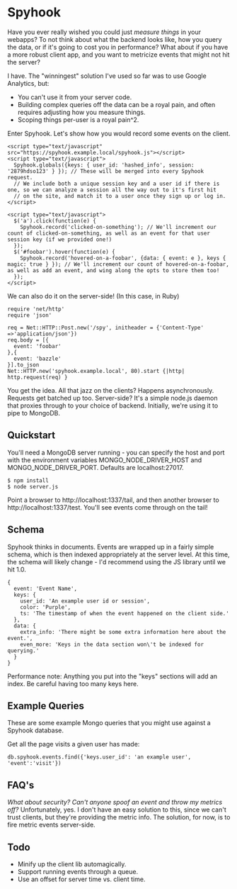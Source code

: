 Spyhook
=======

Have you ever really wished you could just _measure things_ in your webapps? To not think about what the backend looks like, how you query the data, or if it's going to cost you in performance? What about if you have a more robust client app, and you want to metricize events that might not hit the server?

I have. The "winningest" solution I've used so far was to use Google Analytics, but:
 - You can't use it from your server code.
 - Building complex queries off the data can be a royal pain, and often requires adjusting how you measure things.
 - Scoping things per-user is a royal pain^2.

Enter Spyhook. Let's show how you would record some events on the client.

    <script type="text/javascript" src="https://spyhook.example.local/spyhook.js"></script>
    <script type="text/javascript">
      Spyhook.globals({keys: { user_id: 'hashed_info', session: '2879hdso123' } }); // These will be merged into every Spyhook request.
      // We include both a unique session key and a user id if there is one, so we can analyze a session all the way out to it's first hit
      // on the site, and match it to a user once they sign up or log in.
    </script>

    <script type="text/javascript">
      $('a').click(function(e) {
        Spyhook.record('clicked-on-something'); // We'll increment our count of clicked-on-something, as well as an event for that user session key (if we provided one!)
      });
      $('#foobar').hover(function(e) {
        Spyhook.record('hovered-on-a-foobar', {data: { event: e }, keys { magic: true } }); // We'll increment our count of hovered-on-a-foobar, as well as add an event, and wing along the opts to store them too!
      });
    </script>

We can also do it on the server-side! (In this case, in Ruby)

    require 'net/http'
    require 'json'

    req = Net::HTTP::Post.new('/spy', initheader = {'Content-Type' =>'application/json'})
    req.body = [{
      event: 'foobar'
    },{
      event: 'bazzle'
    }].to_json
    Net::HTTP.new('spyhook.example.local', 80).start {|http| http.request(req) }

You get the idea. All that jazz on the clients? Happens asynchronously. Requests get batched up too. Server-side? It's a simple node.js daemon that proxies through to your choice of backend. Initially, we're using it to pipe to MongoDB.

Quickstart
----------

You'll need a MongoDB server running - you can specify the host and port with the environment variables MONGO_NODE_DRIVER_HOST and MONGO_NODE_DRIVER_PORT. Defaults are localhost:27017.

    $ npm install
    $ node server.js

Point a browser to http://localhost:1337/tail, and then another browser to http://localhost:1337/test. You'll see events come through on the tail!

Schema
------

Spyhook thinks in documents. Events are wrapped up in a fairly simple schema, which is then indexed appropriately at the server level. At this time, the schema will likely change - I'd recommend using the JS library until we hit 1.0.

    {
      event: 'Event Name',
      keys: {
        user_id: 'An example user id or session',
        color: 'Purple',
        ts: 'The timestamp of when the event happened on the client side.'
      },
      data: {
        extra_info: 'There might be some extra information here about the event.',
        even_more: 'Keys in the data section won\'t be indexed for querying.'
      }
    }

Performance note: Anything you put into the "keys" sections will add an index. Be careful having too many keys here.

Example Queries
---------------

These are some example Mongo queries that you might use against a Spyhook database.

Get all the page visits a given user has made:

    db.spyhook.events.find({'keys.user_id': 'an example user', 'event':'visit'})

FAQ's
-----

_What about security? Can't anyone spoof an event and throw my metrics off?_
Unfortunately, yes. I don't have an easy solution to this, since we can't trust clients, but they're providing the metric info. The solution, for now, is to fire metric events server-side.

Todo
----

 * Minify up the client lib automagically.
 * Support running events through a queue.
 * Use an offset for server time vs. client time.
